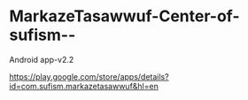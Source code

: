 # MarkazeTasawwuf-Center-of-sufism--
Android app-v2.2

https://play.google.com/store/apps/details?id=com.sufism.markazetasawwuf&hl=en
